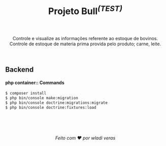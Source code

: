 <H1>
<p align='center'>
Projeto <b>Bull</b><sup><em>(TEST)</em></sup><br>
</p>
</h1>
<br>

<p align='center'>
 Controle e visualize as informações referente ao estoque de bovinos.
 Controle de estoque de materia prima provida pelo produto; carne, leite.
</p>

<br>

## Backend

#### php container:: Commands

```bash
$ composer install
$ php bin/console make:migration
$ php bin/console doctrine:migrations:migrate
$ php bin/console doctrine:fixtures:load
```

<br>

<br>

<br>

<p align='center'>
<em>Feito com ❤️ por wladi veras</em>
</p>
